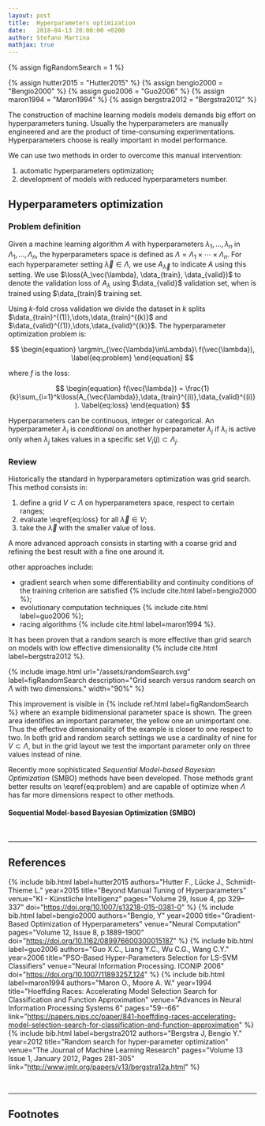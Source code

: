 ```yaml
---
layout: post
title:  Hyperparameters optimization
date:   2018-04-13 20:00:00 +0200
author: Stefano Martina
mathjax: true
---
```

{% assign figRandomSearch = 1 %}

{% assign hutter2015 = "Hutter2015" %}
{% assign bengio2000 = "Bengio2000" %}
{% assign guo2006 = "Guo2006" %}
{% assign maron1994 = "Maron1994" %}
{% assign bergstra2012 = "Bergstra2012" %}

The construction of machine learning models models demands big effort on hyperparameters tuning. Usually the hyperparameters are manually engineered and are the product of time-consuming experimentations. Hyperparameters choose is really important in model performance.

We can use two methods in order to overcome this manual intervention:
1. automatic hyperparameters optimization;
2. development of models with reduced hyperparameters number.

## Hyperparameters optimization

### Problem definition
Given a machine learning algorithm $A$ with hyperparameters $\lambda_1,\dots,\lambda_n$ in $\Lambda_1,\dots,\Lambda_n$, the hyperparameters space is defined as $\Lambda=\Lambda_1\times\cdots\times\Lambda_n$. For each hyperparameter setting $\vec{\lambda}\in\Lambda$, we use $A_\vec{\lambda}$ to indicate $A$ using this setting. We use $\loss(A_\vec{\lambda}, \data_{train}, \data_{valid})$ to denote the validation loss of $A_{\lambda}$ using $\data_{valid}$ validation set, when is trained using $\data_{train}$ training set.

Using $k$-fold cross validation we divide the dataset in $k$ splits $\data_{train}^{(1)},\dots,\data_{train}^{(k)}$ and $\data_{valid}^{(1)},\dots,\data_{valid}^{(k)}$. The hyperparameter optimization problem is:

$$
\begin{equation}
\argmin_{\vec{\lambda}\in\Lambda}\ f(\vec{\lambda}),
\label{eq:problem}
\end{equation}
$$

where $f$ is the loss:

$$
\begin{equation}
f(\vec{\lambda}) = \frac{1}{k}\sum_{i=1}^k\loss(A_{\vec{\lambda}},\data_{train}^{(i)},\data_{valid}^{(i)}).
\label{eq:loss}
\end{equation}
$$

Hyperparameters can be continuous, integer or categorical. An hyperparameter $\lambda_i$ is *conditional* on another hyperparameter $\lambda_j$ if $\lambda_i$ is active only when $\lambda_j$ takes values in a specific set $V_i(j)\subset\Lambda_j$.

### Review
Historically the standard in hyperparameters optimization was grid search. This method consists in:
1. define a grid $V\subset\Lambda$ on hyperparameters space, respect to certain ranges;
2. evaluate \eqref{eq:loss} for all $\vec{\lambda}\in V$;
3. take the $\vec{\lambda}$ with the smaller value of loss.

A more advanced approach consists in starting with a coarse grid and refining the best result with a fine one around it.

other approaches include:
* gradient search when some differentiability and continuity conditions of the training criterion are satisfied {% include cite.html label=bengio2000 %};
* evolutionary computation techniques {% include cite.html label=guo2006 %};
* racing algorithms {% include cite.html label=maron1994 %}.

It has been proven that a random search is more effective than grid search on models with low effective dimensionality {% include cite.html label=bergstra2012 %}.

{% include image.html url="/assets/randomSearch.svg" label=figRandomSearch description="Grid search versus random search on $\Lambda$ with two dimensions." width="90%" %}

This improvement is visible in {% include ref.html label=figRandomSearch %} where an example bidimensional parameter space is shown. The green area identifies an important parameter, the yellow one an unimportant one. Thus the effective dimensionality of the example is closer to one respect to two. In both grid and random search settings we use a cardinality of nine for $V\subset\Lambda$, but in the grid layout we test the important parameter only on three values instead of nine.

Recently more sophisticated *Sequential Model-based Bayesian Optimization* (SMBO) methods have been developed. Those methods grant better results on \eqref{eq:problem} and are capable of optimize when $\Lambda$ has far more dimensions respect to other methods.

#### Sequential Model-based Bayesian Optimization (SMBO)

<br>

---

## References

{% include bib.html label=hutter2015 authors="Hutter F., Lücke J., Schmidt-Thieme L." year=2015 title="Beyond Manual Tuning of Hyperparameters" venue="KI - Künstliche Intelligenz" pages="Volume 29, Issue 4, pp 329–337" doi="https://doi.org/10.1007/s13218-015-0381-0" %}
{% include bib.html label=bengio2000 authors="Bengio, Y" year=2000 title="Gradient-Based Optimization of Hyperparameters" venue="Neural Computation" pages="Volume 12, Issue 8, p.1889-1900" doi="https://doi.org/10.1162/089976600300015187" %}
{% include bib.html label=guo2006 authors="Guo X.C., Liang Y.C., Wu C.G., Wang C.Y." year=2006 title="PSO-Based Hyper-Parameters Selection for LS-SVM Classifiers" venue="Neural Information Processing. ICONIP 2006" doi="https://doi.org/10.1007/11893257_124" %}
{% include bib.html label=maron1994 authors="Maron O., Moore A. W." year=1994 title="Hoeffding Races: Accelerating Model Selection Search for Classification and Function Approximation" venue="Advances in Neural Information Processing Systems 6" pages="59--66" link="https://papers.nips.cc/paper/841-hoeffding-races-accelerating-model-selection-search-for-classification-and-function-approximation" %}
{% include bib.html label=bergstra2012 authors="Bergstra J, Bengio Y." year=2012 title="Random search for hyper-parameter optimization" venue="The Journal of Machine Learning Research" pages="Volume 13 Issue 1, January 2012, Pages 281-305" link="http://www.jmlr.org/papers/v13/bergstra12a.html" %}

<br>

---

## Footnotes



